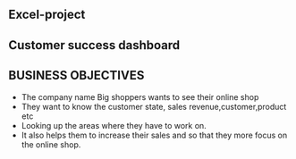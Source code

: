 ## Excel-project
## Customer success dashboard

## BUSINESS OBJECTIVES
* The company name Big shoppers wants to see their online shop 
* They want to know the customer state, sales revenue,customer,product etc
* Looking up the areas where they have to work on.
* It also helps them to increase their sales and so that they more focus on the online shop.

